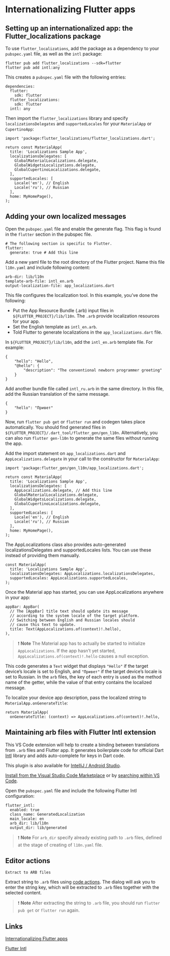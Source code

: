 # Internationalizing Flutter apps

## Setting up an internation­alized app: the Flutter_localizations package

To use `flutter_localizations`, add the package as a dependency to your `pubspec.yaml` file, as well as the `intl` package:
```
flutter pub add flutter_localizations --sdk=flutter
flutter pub add intl:any
```
This creates a `pubspec.yaml` file with the following entries:
```
dependencies:
  flutter:
    sdk: flutter
  flutter_localizations:
    sdk: flutter
  intl: any
```
Then import the `flutter_localizations` library and specify `localizationsDelegates` and `supportedLocales` for your `MaterialApp` or `CupertinoApp`:
```
import 'package:flutter_localizations/flutter_localizations.dart';
```
```
return const MaterialApp(
  title: 'Localizations Sample App',
  localizationsDelegates: [
    GlobalMaterialLocalizations.delegate,
    GlobalWidgetsLocalizations.delegate,
    GlobalCupertinoLocalizations.delegate,
  ],
  supportedLocales: [
    Locale('en'), // English
    Locale('ru'), // Russian
  ],
  home: MyHomePage(),
);
```
## Adding your own localized messages

Open the `pubspec.yaml` file and enable the generate flag. This flag is found in the `flutter` section in the pubspec file.
```
# The following section is specific to Flutter.
flutter:
  generate: true # Add this line
```
Add a new yaml file to the root directory of the Flutter project. Name this file `l10n.yaml` and include following content:
```
arb-dir: lib/l10n
template-arb-file: intl_en.arb
output-localization-file: app_localizations.dart
```
This file configures the localization tool. In this example, you’ve done the following:

- Put the App Resource Bundle (.arb) input files in `${FLUTTER_PROJECT}/lib/l10n`. The `.arb` provide localization resources for your app.
- Set the English template as `intl_en.arb`.
- Told Flutter to generate localizations in the `app_localizations.dart` file.

In `${FLUTTER_PROJECT}/lib/l10n`, add the `intl_en.arb` template file. For example:
```
{
    "hello": "Hello",
    "@hello": {
        "description": "The conventional newborn programmer greeting"
    }
}
```
Add another bundle file called `intl_ru.arb` in the same directory. In this file, add the Russian translation of the same message.
```
{
    "hello": "Привет"
}
```
Now, run `flutter pub get` or `flutter run` and codegen takes place automatically. You should find generated files in `${FLUTTER_PROJECT}/.dart_tool/flutter_gen/gen_l10n`. Alternatively, you can also run `flutter gen-l10n` to generate the same files without running the app.

Add the import statement on `app_localizations.dart` and `AppLocalizations.delegate` in your call to the constructor for `MaterialApp`:
```
import 'package:flutter_gen/gen_l10n/app_localizations.dart';
```
```
return const MaterialApp(
  title: 'Localizations Sample App',
  localizationsDelegates: [
    AppLocalizations.delegate, // Add this line
    GlobalMaterialLocalizations.delegate,
    GlobalWidgetsLocalizations.delegate,
    GlobalCupertinoLocalizations.delegate,
  ],
  supportedLocales: [
    Locale('en'), // English
    Locale('ru'), // Russian
  ],
  home: MyHomePage(),
);
```
The AppLocalizations class also provides auto-generated localizationsDelegates and supportedLocales lists. You can use these instead of providing them manually.
```
const MaterialApp(
  title: 'Localizations Sample App',
  localizationsDelegates: AppLocalizations.localizationsDelegates,
  supportedLocales: AppLocalizations.supportedLocales,
);
```
Once the Material app has started, you can use AppLocalizations anywhere in your app:
```
appBar: AppBar(
  // The [AppBar] title text should update its message
  // according to the system locale of the target platform.
  // Switching between English and Russian locales should
  // cause this text to update.
  title: Text(AppLocalizations.of(context)!.hello),
),
```
> ❗ **Note** The Material app has to actually be started to initialize `AppLocalizations`. If the app hasn’t yet started, `AppLocalizations.of(context)!.hello` causes a null exception.

This code generates a `Text` widget that displays `"Hello"` if the target device’s locale is set to English, and `"Привет"` if the target device’s locale is set to Russian. In the `arb` files, the key of each entry is used as the method name of the getter, while the value of that entry contains the localized message.

To localize your device app description, pass the localized string to `MaterialApp.onGenerateTitle`:
```
return MaterialApp(
  onGenerateTitle: (context) => AppLocalizations.of(context)!.hello,
```

## Maintaining arb files with Flutter Intl extension

This VS Code extension will help to create a binding between translations from `.arb` files and Flutter app. It generates boilerplate code for official Dart [Intl](https://pub.dev/packages/intl) library and adds auto-complete for keys in Dart code.

This plugin is also available for [IntelliJ / Android Studio](https://plugins.jetbrains.com/plugin/13666-flutter-intl).

[Install from the Visual Studio Code Marketplace](https://marketplace.visualstudio.com/items?itemName=localizely.flutter-intl) or by [searching within VS Code](https://code.visualstudio.com/docs/editor/extension-marketplace#_search-for-an-extension).

Open the `pubspec.yaml` file and include the following Flutter Intl configuration:
```
flutter_intl:
  enabled: true
  class_name: GeneratedLocalization
  main_locale: en
  arb_dir: lib/l10n
  output_dir: lib/generated
```
> ❗ **Note** For `arb_dir` specify already existing path to `.arb` files, defined at the stage of creating of `l10n.yaml` file.

## Editor actions

`Extract to ARB files`

Extract string to `.arb` files using [code actions](https://code.visualstudio.com/docs/editor/refactoring#_code-actions-quick-fixes-and-refactorings). The dialog will ask you to enter the string key, which will be extracted to `.arb` files together with the selected content.

> ❗ **Note** After extracting the string to `.arb` file, you should run `flutter pub get` or `flutter run` again.

## Links

[Internationalizing Flutter apps](https://docs.flutter.dev/ui/accessibility-and-internationalization/internationalization)

[Flutter Intl](https://marketplace.visualstudio.com/items?itemName=localizely.flutter-intl)
